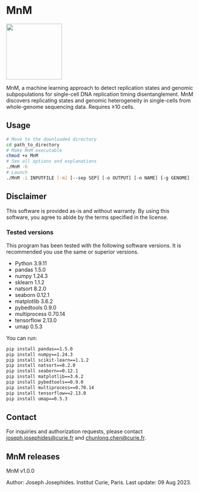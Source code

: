 # MnM

<img src="https://xfer.curie.fr/get/nil/DYswdDZesK2/MnM.logo.png" width="150" height="150" />

MnM, a machine learning approach to detect replication states and genomic subpopulations for single-cell DNA replication timing disentanglement. MnM discovers replicating states and genomic heterogeneity in single-cells from whole-genome sequencing data.
Requires ≥10 cells.

## Usage

```bash
# Move to the downloaded directory
cd path_to_directory
# Make MnM executable
chmod +x MnM
# See all options and explanations
./MnM -h
# Launch
./MnM -i INPUTFILE [-m] [--sep SEP] [-o OUTPUT] [-n NAME] [-g GENOME] [-w WINDOWSIZE] [--seed SEED] [--maxcells MAXCELLS] [-r] [-s] [--cpu CPU] [--CNcol CNCOL] [--Cellcol CELLCOL] [--groups GROUPS] [-p] [-b] [-v] [-h]
```

## Disclaimer

This software is provided as-is and without warranty. By using this software, you agree to abide by the terms specified in the license.

### Tested versions

This program has been tested with the following software versions. It is recommended you use the same or superior versions.
* Python 3.9.11
* pandas 1.5.0
* numpy 1.24.3
* sklearn 1.1.2
* natsort 8.2.0
* seaborn 0.12.1
* matplotlib 3.6.2
* pybedtools 0.9.0
* multiprocess 0.70.14
* tensorflow 2.13.0
* umap 0.5.3

You can run:
```bash
pip install pandas==1.5.0
pip install numpy==1.24.3
pip install scikit-learn==1.1.2
pip install natsort==8.2.0
pip install seaborn==0.12.1
pip install matplotlib==3.6.2
pip install pybedtools==0.9.0
pip install multiprocess==0.70.14
pip install tensorflow==2.13.0
pip install umap==0.5.3
```

## Contact

For inquiries and authorization requests, please contact [joseph.josephides@curie.fr](mailto:joseph.josephides@curie.fr) and [chunlong.chen@curie.fr](mailto:chunlong.chen@curie.fr).

## MnM releases

MnM v1.0.0

Author: Joseph Josephides.
Institut Curie, Paris.
Last update: 09 Aug 2023.
